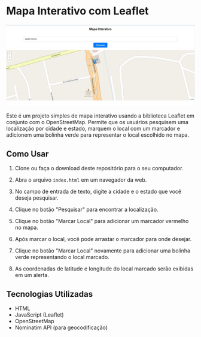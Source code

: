 # Mapa Interativo com Leaflet

![Tela do projeto](imgtela.jpg)


Este é um projeto simples de mapa interativo usando a biblioteca Leaflet em conjunto com o OpenStreetMap. Permite que os usuários pesquisem uma localização por cidade e estado, marquem o local com um marcador e adicionem uma bolinha verde para representar o local escolhido no mapa.

## Como Usar

1. Clone ou faça o download deste repositório para o seu computador.

2. Abra o arquivo `index.html` em um navegador da web.

3. No campo de entrada de texto, digite a cidade e o estado que você deseja pesquisar.

4. Clique no botão "Pesquisar" para encontrar a localização.

5. Clique no botão "Marcar Local" para adicionar um marcador vermelho no mapa.

6. Após marcar o local, você pode arrastar o marcador para onde desejar.

7. Clique no botão "Marcar Local" novamente para adicionar uma bolinha verde representando o local marcado.

8. As coordenadas de latitude e longitude do local marcado serão exibidas em um alerta.

## Tecnologias Utilizadas

- HTML
- JavaScript (Leaflet)
- OpenStreetMap
- Nominatim API (para geocodificação)
